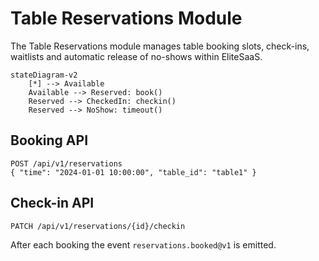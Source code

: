 # Table Reservations Module

The Table Reservations module manages table booking slots, check-ins, waitlists and automatic release of no-shows within EliteSaaS.

```mermaid
stateDiagram-v2
    [*] --> Available
    Available --> Reserved: book()
    Reserved --> CheckedIn: checkin()
    Reserved --> NoShow: timeout()
```

## Booking API

```http
POST /api/v1/reservations
{ "time": "2024-01-01 10:00:00", "table_id": "table1" }
```

## Check-in API

```http
PATCH /api/v1/reservations/{id}/checkin
```

After each booking the event `reservations.booked@v1` is emitted.
